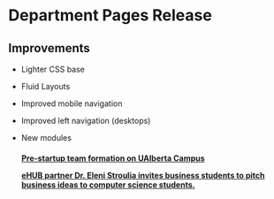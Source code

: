 # Department Pages Release

## Improvements

  - Lighter CSS base
  - Fluid Layouts
  - Improved mobile navigation
  - Improved left navigation (desktops)
  - New modules




	<h4>
		<a href="http://entrepreneurship-cd-qa.sitecore.ualberta.ca/news/2014/january/pre-startup-team-formation-on-ualberta-campus">
			Pre-startup team formation on UAlberta Campus
			<div class="data-description">
				<p class="data-teaser">eHUB partner Dr. Eleni Stroulia invites business students to pitch business ideas to computer science students.</p>
			</div>
		</a>
	</h4>